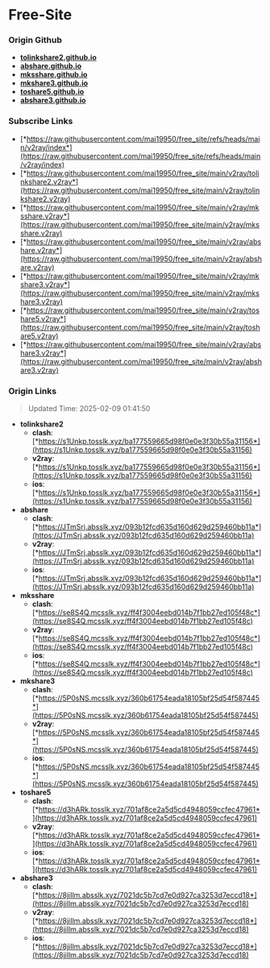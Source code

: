# Free-Site

### Origin Github

- [**tolinkshare2.github.io**](https://github.com/tolinkshare2/tolinkshare2.github.io)
- [**abshare.github.io**](https://github.com/abshare/abshare.github.io)
- [**mksshare.github.io**](https://github.com/mksshare/mksshare.github.io)
- [**mkshare3.github.io**](https://github.com/mkshare3/mkshare3.github.io)
- [**toshare5.github.io**](https://github.com/toshare5/toshare5.github.io)
- [**abshare3.github.io**](https://github.com/abshare3/abshare3.github.io)

### Subscribe Links

- [*https://raw.githubusercontent.com/mai19950/free_site/refs/heads/main/v2ray/index*](https://raw.githubusercontent.com/mai19950/free_site/refs/heads/main/v2ray/index)
- [*https://raw.githubusercontent.com/mai19950/free_site/main/v2ray/tolinkshare2.v2ray*](https://raw.githubusercontent.com/mai19950/free_site/main/v2ray/tolinkshare2.v2ray)
- [*https://raw.githubusercontent.com/mai19950/free_site/main/v2ray/mksshare.v2ray*](https://raw.githubusercontent.com/mai19950/free_site/main/v2ray/mksshare.v2ray)
- [*https://raw.githubusercontent.com/mai19950/free_site/main/v2ray/abshare.v2ray*](https://raw.githubusercontent.com/mai19950/free_site/main/v2ray/abshare.v2ray)
- [*https://raw.githubusercontent.com/mai19950/free_site/main/v2ray/mkshare3.v2ray*](https://raw.githubusercontent.com/mai19950/free_site/main/v2ray/mkshare3.v2ray)
- [*https://raw.githubusercontent.com/mai19950/free_site/main/v2ray/toshare5.v2ray*](https://raw.githubusercontent.com/mai19950/free_site/main/v2ray/toshare5.v2ray)
- [*https://raw.githubusercontent.com/mai19950/free_site/main/v2ray/abshare3.v2ray*](https://raw.githubusercontent.com/mai19950/free_site/main/v2ray/abshare3.v2ray)

### Origin Links

> Updated Time: 2025-02-09 01:41:50

- **tolinkshare2**
  - **clash**: [*https://s1Unkp.tosslk.xyz/ba177559665d98f0e0e3f30b55a31156*](https://s1Unkp.tosslk.xyz/ba177559665d98f0e0e3f30b55a31156)
  - **v2ray**: [*https://s1Unkp.tosslk.xyz/ba177559665d98f0e0e3f30b55a31156*](https://s1Unkp.tosslk.xyz/ba177559665d98f0e0e3f30b55a31156)
  - **ios**: [*https://s1Unkp.tosslk.xyz/ba177559665d98f0e0e3f30b55a31156*](https://s1Unkp.tosslk.xyz/ba177559665d98f0e0e3f30b55a31156)
- **abshare**
  - **clash**: [*https://JTmSrj.absslk.xyz/093b12fcd635d160d629d259460bb11a*](https://JTmSrj.absslk.xyz/093b12fcd635d160d629d259460bb11a)
  - **v2ray**: [*https://JTmSrj.absslk.xyz/093b12fcd635d160d629d259460bb11a*](https://JTmSrj.absslk.xyz/093b12fcd635d160d629d259460bb11a)
  - **ios**: [*https://JTmSrj.absslk.xyz/093b12fcd635d160d629d259460bb11a*](https://JTmSrj.absslk.xyz/093b12fcd635d160d629d259460bb11a)
- **mksshare**
  - **clash**: [*https://se8S4Q.mcsslk.xyz/ff4f3004eebd014b7f1bb27ed105f48c*](https://se8S4Q.mcsslk.xyz/ff4f3004eebd014b7f1bb27ed105f48c)
  - **v2ray**: [*https://se8S4Q.mcsslk.xyz/ff4f3004eebd014b7f1bb27ed105f48c*](https://se8S4Q.mcsslk.xyz/ff4f3004eebd014b7f1bb27ed105f48c)
  - **ios**: [*https://se8S4Q.mcsslk.xyz/ff4f3004eebd014b7f1bb27ed105f48c*](https://se8S4Q.mcsslk.xyz/ff4f3004eebd014b7f1bb27ed105f48c)
- **mkshare3**
  - **clash**: [*https://5P0sNS.mcsslk.xyz/360b61754eada18105bf25d54f587445*](https://5P0sNS.mcsslk.xyz/360b61754eada18105bf25d54f587445)
  - **v2ray**: [*https://5P0sNS.mcsslk.xyz/360b61754eada18105bf25d54f587445*](https://5P0sNS.mcsslk.xyz/360b61754eada18105bf25d54f587445)
  - **ios**: [*https://5P0sNS.mcsslk.xyz/360b61754eada18105bf25d54f587445*](https://5P0sNS.mcsslk.xyz/360b61754eada18105bf25d54f587445)
- **toshare5**
  - **clash**: [*https://d3hARk.tosslk.xyz/701af8ce2a5d5cd4948059ccfec47961*](https://d3hARk.tosslk.xyz/701af8ce2a5d5cd4948059ccfec47961)
  - **v2ray**: [*https://d3hARk.tosslk.xyz/701af8ce2a5d5cd4948059ccfec47961*](https://d3hARk.tosslk.xyz/701af8ce2a5d5cd4948059ccfec47961)
  - **ios**: [*https://d3hARk.tosslk.xyz/701af8ce2a5d5cd4948059ccfec47961*](https://d3hARk.tosslk.xyz/701af8ce2a5d5cd4948059ccfec47961)
- **abshare3**
  - **clash**: [*https://8jiIlm.absslk.xyz/7021dc5b7cd7e0d927ca3253d7eccd18*](https://8jiIlm.absslk.xyz/7021dc5b7cd7e0d927ca3253d7eccd18)
  - **v2ray**: [*https://8jiIlm.absslk.xyz/7021dc5b7cd7e0d927ca3253d7eccd18*](https://8jiIlm.absslk.xyz/7021dc5b7cd7e0d927ca3253d7eccd18)
  - **ios**: [*https://8jiIlm.absslk.xyz/7021dc5b7cd7e0d927ca3253d7eccd18*](https://8jiIlm.absslk.xyz/7021dc5b7cd7e0d927ca3253d7eccd18)
